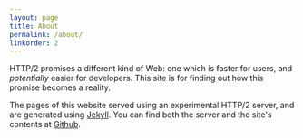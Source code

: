 ```yaml
---
layout: page
title: About
permalink: /about/
linkorder: 2
---
```


HTTP/2 promises a different kind of Web: one which is faster
for users, and *potentially* easier for developers. 
This site is for finding out how this promise becomes a reality.

The pages of this website served using an experimental 
HTTP/2 server, and are generated using [Jekyll](http://http://jekyllrb.com/).
You can find both the server and the site's contents
at [Github](https://github.com/alcidesv/second-front).